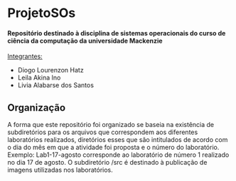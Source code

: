 # ProjetoSOs
<h4>Repositório destinado à disciplina de sistemas operacionais do curso de ciência da computação da universidade Mackenzie</h4>

<ins>Integrantes:</ins>
- Diogo Lourenzon Hatz
- Leila Akina Ino
- Livia Alabarse dos Santos

<h2>Organização</h2>

A forma que este repositório foi organizado se baseia na existência de subdiretórios para os arquivos que correspondem aos diferentes laboratórios realizados, diretórios esses que são intitulados de acordo com o dia do mês em que a atividade foi proposta e o número do laboratório. Exemplo: Lab1-17-agosto corresponde ao laboratório de número 1 realizado no dia 17 de agosto. O subdiretório /src é destinado à publicação de imagens utilizadas nos laboratórios.
